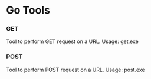 # Go Tools

### GET
Tool to perform GET request on a URL. Usage: get.exe <url>

### POST
Tool to perform POST request on a URL. Usage: post.exe <url> <json data>
